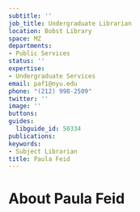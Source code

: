 ```yaml
---
subtitle: ''
job_title: Undergraduate Librarian
location: Bobst Library
space: MZ
departments:
- Public Services
status: ''
expertise:
- Undergraduate Services
email: paf1@nyu.edu
phone: "(212) 998-2509"
twitter: ''
image: ''
buttons: 
guides:
  libguide_id: 50334
publications: 
keywords:
- Subject Librarian
title: Paula Feid
---
```


# About Paula Feid
